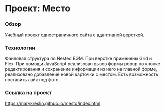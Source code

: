 # Проект: Место

### Обзор
Учебный проект одностраничного сайта с адаптивной версткой.
### Технологии
Файловая структура по Nested БЭМ. При верстке применены Grid и Flex. При помощи JavaScript реализован вызов формы popup по кнопке редактирования и сохранение информации из него на главной форме, реализовано добавление новой карточки с местом. Есть возможность поставить лайк под фото.

### Ссылка на проект
 https://marykreslin.github.io/mesto/index.html
